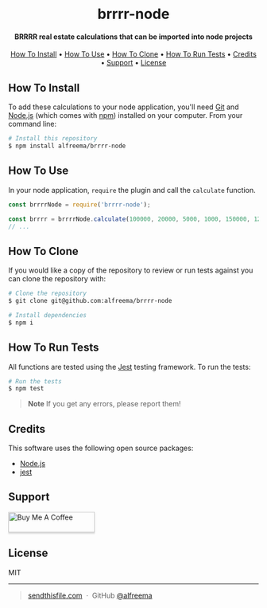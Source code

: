 <h1 align="center">
  <br>
  brrrr-node
  <br>
</h1>

<h4 align="center">BRRRR real estate calculations that can be imported into node projects</h4>

<p align="center">
  <a href="#how-to-install">How To Install</a> •
  <a href="#how-to-use">How To Use</a> •
  <a href="#how-to-clone">How To Clone</a> •
  <a href="#how-to-run-tests">How To Run Tests</a> •
  <a href="#credits">Credits</a> •
  <a href="#support">Support</a> •
  <a href="#license">License</a>
</p>

## How To Install

To add these calculations to your node application, you'll need [Git](https://git-scm.com) and [Node.js](https://nodejs.org/en/download/) (which comes with [npm](http://npmjs.com)) installed on your computer. From your command line:

```bash
# Install this repository
$ npm install alfreema/brrrr-node
```

## How To Use

In your node application, `require` the plugin and call the `calculate` function.

```javascript
const brrrrNode = require('brrrr-node');

const brrrr = brrrrNode.calculate(100000, 20000, 5000, 1000, 150000, 1200, 2000, 75, 8, 5, 2, 1, 1);
// ...
```

## How To Clone

If you would like a copy of the repository to review or run tests against you can clone the repository with:

```bash
# Clone the repository
$ git clone git@github.com:alfreema/brrrr-node

# Install dependencies
$ npm i
```

## How To Run Tests

All functions are tested using the [Jest](https://jestjs.io/) testing framework.  To run the tests:

```bash
# Run the tests
$ npm test
```

> **Note**
> If you get any errors, please report them!

## Credits

This software uses the following open source packages:

- [Node.js](https://nodejs.org/)
- [jest](https://jestjs.io/)

## Support

<a href="https://www.buymeacoffee.com/alfreema" target="_blank"><img src="https://www.buymeacoffee.com/assets/img/custom_images/purple_img.png" alt="Buy Me A Coffee" style="height: 41px !important;width: 174px !important;box-shadow: 0px 3px 2px 0px rgba(190, 190, 190, 0.5) !important;-webkit-box-shadow: 0px 3px 2px 0px rgba(190, 190, 190, 0.5) !important;" ></a>

## License

MIT

---

> [sendthisfile.com](https://sendthisfile.com) &nbsp;&middot;&nbsp;
> GitHub [@alfreema](https://github.com/alfreema)


